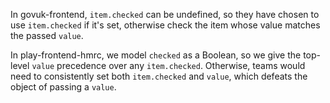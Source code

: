 In govuk-frontend, `item.checked` can be undefined, so they have chosen to use `item.checked` if it's set, otherwise check the item whose value matches the passed `value`.

In play-frontend-hmrc, we model `checked` as a Boolean, so we give the top-level `value` precedence over any `item.checked`.
Otherwise, teams would need to consistently set both `item.checked` and `value`, which defeats the object of passing a `value`.
